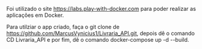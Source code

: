 Foi utilizado o site https://labs.play-with-docker.com para poder realizar as aplicações em Docker.

Para utilziar o app criado, faça o git clone de https://github.com/MarcusVynicius1/Livraria_API.git, depois dê o comando CD Livraria_API e por fim, dê o comando docker-compose up -d --build.
